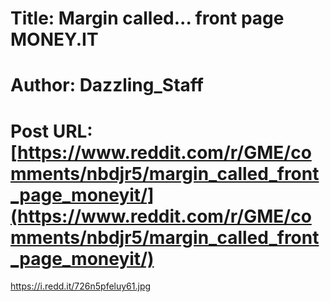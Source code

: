 # Title: Margin called... front page MONEY.IT
# Author: Dazzling_Staff
# Post URL: [https://www.reddit.com/r/GME/comments/nbdjr5/margin_called_front_page_moneyit/](https://www.reddit.com/r/GME/comments/nbdjr5/margin_called_front_page_moneyit/)


https://i.redd.it/726n5pfeluy61.jpg